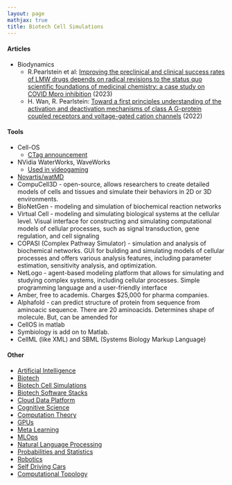 ```yaml
---
layout: page
mathjax: true
title: Biotech Cell Simulations
---
```

#### Articles
* Biodynamics
  * R.Pearlstein et al: [Improving the preclinical and clinical success rates of LMW drugs depends on radical revisions to the status quo scientific foundations of medicinal chemistry: a case study on COVID Mpro inhibition](https://www.biorxiv.org/content/10.1101/2022.10.31.514572v2.full.pdf) (2023)
  * H. Wan, R. Pearlstein: [Toward a first principles understanding of the activation and deactivation mechanisms of class A G-protein coupled receptors and voltage-gated cation channels](https://www.biorxiv.org/content/10.1101/2022.03.29.486149v2.full.pdf+html) (2022)

#### Tools
* Cell-OS
  * [CTag announcement](https://ctag.com/en/cell-os-robotic-cell-operative-system/)
* NVidia WaterWorks, WaveWorks
  * [Used in videogaming](https://forums.unrealengine.com/t/nvidia-waveworks-how-to-implement-into-ue4-in-2020/146850)
* [Novartis/watMD](https://github.com/Novartis/watMD)
* CompuCell3D - open-source, allows researchers to create detailed models of cells and tissues and simulate their behaviors in 2D or 3D environments.
* BioNetGen - modeling and simulation of biochemical reaction networks
* Virtual Cell - modeling and simulating biological systems at the cellular level. Visual interface for constructing and simulating computational models of cellular processes, such as signal transduction, gene regulation, and cell signaling
* COPASI (Complex Pathway Simulator) - simulation and analysis of biochemical networks. GUI for building and simulating models of cellular processes and offers various analysis features, including parameter estimation, sensitivity analysis, and optimization.
* NetLogo - agent-based modeling platform that allows for simulating and studying complex systems, including cellular processes. Simple programming language and a user-friendly interface
* Amber, free to academis. Charges $25,000 for pharma companies.
* Alphafold - can predict structure of protein from sequence from aminoacic sequence. There are 20 aminoacids. Determines shape of molecule. But, can be amended for 
* CellOS in matlab
* Symbiology is add on to Matlab. 
* CellML (like XML) and SBML (Systems Biology Markup Language)

#### Other
* [Artificial Intelligence](/artificial_intelligence)
* [Biotech](/biotech.md)
* [Biotech Cell Simulations](/biotech/cell_simulations.md)
* [Biotech Software Stacks](/biotech/software_stacks.md)
* [Cloud Data Platform](/cloud_data_platform.md)
* [Cognitive Science](/cognitive_science.md)
* [Computation Theory](/computation_theory.md)
* [GPUs](/gpus.md)
* [Meta Learning](/meta_learning.md)
* [MLOps](/mlops.md)
* [Natural Language Processing](/natural_language_processing.md)
* [Probabilities and Statistics](/probabilities_and_statistics.md)
* [Robotics](/robotics.md)
* [Self Driving Cars](/self_driving_cars.md)
* [Computational Topology](/computational_topology.md)
